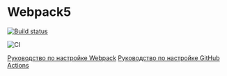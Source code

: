 # Webpack5
[![Build status](https://ci.appveyor.com/api/projects/status/rmfp315nm9xl7b5g?svg=true)](https://ci.appveyor.com/project/SubHunt/ahj-env)

![CI](https://github.com/subhunt/ahj_env/actions/workflows/web.yml/badge.svg)

[Руководство по настройке Webpack](https://webpack.js.org/guides/)
[Руководство по настройке GitHub Actions](https://docs.github.com/en/actions/quickstart)
